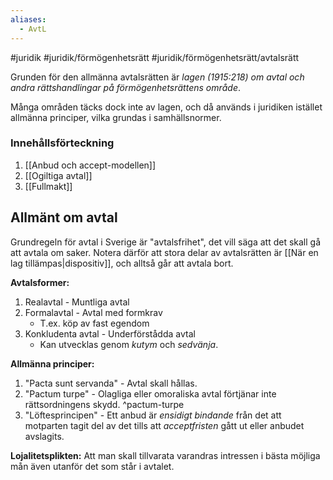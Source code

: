 ```yaml
---
aliases:
  - AvtL
---
```

#juridik #juridik/förmögenhetsrätt #juridik/förmögenhetsrätt/avtalsrätt 

Grunden för den allmänna avtalsrätten är *lagen (1915:218) om avtal och andra rättshandlingar på förmögenhetsrättens område*.

Många områden täcks dock inte av lagen, och då används i juridiken istället allmänna principer, vilka grundas i samhällsnormer.
### Innehållsförteckning
1. [[Anbud och accept-modellen]]
2. [[Ogiltiga avtal]]
3. [[Fullmakt]]
## Allmänt om avtal
Grundregeln för avtal i Sverige är "avtalsfrihet", det vill säga att det skall gå att avtala om saker. Notera därför att stora delar av avtalsrätten är [[När en lag tillämpas|dispositiv]], och alltså går att avtala bort.

**Avtalsformer:**
1. Realavtal - Muntliga avtal
2. Formalavtal - Avtal med formkrav
	- T.ex. köp av fast egendom
3. Konkludenta avtal - Underförstådda avtal
	- Kan utvecklas genom *kutym* och *sedvänja*.

**Allmänna principer:**
1. "Pacta sunt servanda" - Avtal skall hållas.
2. "Pactum turpe" - Olagliga eller omoraliska avtal förtjänar inte rättsordningens skydd. ^pactum-turpe
3. "Löftesprincipen" - Ett anbud är *ensidigt bindande* från det att motparten tagit del av det tills att *acceptfristen* gått ut eller anbudet avslagits.

**Lojalitetsplikten:**
Att man skall tillvarata varandras intressen i bästa möjliga mån även utanför det som står i avtalet.